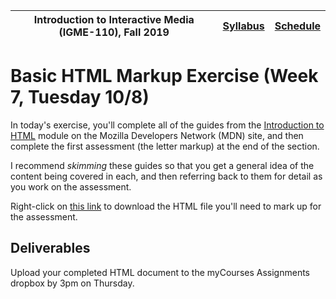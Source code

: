 |  Introduction to Interactive Media (IGME-110), Fall 2019 | [Syllabus](https://lawleyfall2019.github.io/110-fall2019/) | [Schedule](https://lawleyfall2019.github.io/110-fall2019/schedule.html#week7) |
|----|----|----|


# Basic HTML Markup Exercise (Week 7, Tuesday 10/8)

In today's exercise, you'll complete all of the  guides from the [Introduction to HTML](https://developer.mozilla.org/en-US/docs/Learn/HTML/Introduction_to_HTML) module on the Mozilla Developers Network (MDN) site, and then complete the first assessment (the letter markup) at the end of the section. 

I recommend *skimming* these guides so that you get a general idea of the content being covered in each, and then referring back to them for detail as you work on the assessment. 

Right-click on [this link](https://raw.githubusercontent.com/lawleyfall2019/110-fall2019/master/exercises/markupExercise/letter-text.html) to download the HTML file you'll need to mark up for the assessment. 


## Deliverables

Upload your completed HTML document to the myCourses Assignments dropbox by 3pm on Thursday. 
